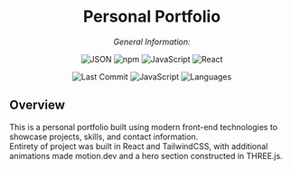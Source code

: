 <div align="center">

# **Personal Portfolio**

*General Information:*

![JSON](https://img.shields.io/badge/-JSON-black?logo=json&logoColor=white)
![npm](https://img.shields.io/badge/-npm-red?logo=npm&logoColor=white)
![JavaScript](https://img.shields.io/badge/-JavaScript-yellow?logo=javascript&logoColor=black)
![React](https://img.shields.io/badge/-React-61DAFB?logo=react&logoColor=white)

![Last Commit](https://img.shields.io/badge/last%20commit-last%20sunday-blue)
![JavaScript](https://img.shields.io/badge/javascript-93.5%25-yellow)
![Languages](https://img.shields.io/badge/languages-3-blue)

</div>

## Overview

This is a personal portfolio built using modern front-end technologies to showcase projects, skills, and contact information.<br>
Entirety of project was built in React and TailwindCSS, with additional animations made motion.dev and a hero section constructed in THREE.js.

## 

